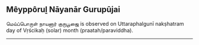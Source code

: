 ## Mêyppôruḻ Nāyanār Gurupūjai
மெய்ப்பொருள் நாயனார் குருபூஜை is observed on Uttaraphalgunī nakṣhatram day of Vṛścikaḥ (solar) month (praatah/paraviddha).



---
